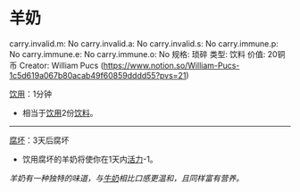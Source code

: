 # 羊奶

carry.invalid.m: No
carry.invalid.a: No
carry.invalid.s: No
carry.immune.p: No
carry.immune.e: No
carry.immune.o: No
规格: 琐碎
类型: 饮料
价值: 20铜币
Creator: William Pucs (https://www.notion.so/William-Pucs-1c5d619a067b80acab49f60859dddd55?pvs=21)

<aside>

[饮用](https://www.notion.so/1b4d619a067b80dba658f1da6870ce81?pvs=21)：1分钟

- 相当于[饮用](https://www.notion.so/1b4d619a067b80dba658f1da6870ce81?pvs=21)2份[饮料](https://www.notion.so/1b3d619a067b80f1bb44dd1a6cee8a70?pvs=21)。

---

[腐坏](https://www.notion.so/1b3d619a067b8039b1fecba63b680faf?pvs=21)：3天后腐坏

- 饮用腐坏的羊奶将使你在1天内[活力](https://www.notion.so/1b3d619a067b805391c0d92f6a9c2e06?pvs=21)-1。
</aside>

*羊奶有一种独特的味道，与[牛奶](%E7%89%9B%E5%A5%B6%201bed619a067b8088b790c7dcd21288bf.md)相比口感更温和，且同样富有营养。*